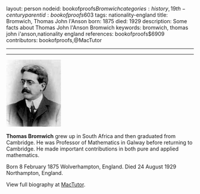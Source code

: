 layout: person
nodeid: bookofproofs$Bromwich
categories: history,19th-century
parentid: bookofproofs$603
tags: nationality-england
title: Bromwich, Thomas John I'Anson
born: 1875
died: 1929
description: Some facts about Thomas John I'Anson Bromwich
keywords: bromwich, thomas john i'anson,nationality england
references: bookofproofs$6909
contributors: bookofproofs,@MacTutor

---


---

![Bromwich.jpg](https://github.com/bookofproofs/bookofproofs.github.io/blob/main/_sources/_assets/images/portraits/Bromwich.jpg?raw=true)

**Thomas Bromwich** grew up in South Africa and then graduated from Cambridge. He was Professor of Mathematics in Galway before returning to Cambridge. He made important contributions in both pure and applied mathematics.

Born 8 February 1875 Wolverhampton, England. Died 24 August 1929 Northampton, England.


View full biography at [MacTutor](https://mathshistory.st-andrews.ac.uk/Biographies/Bromwich/).